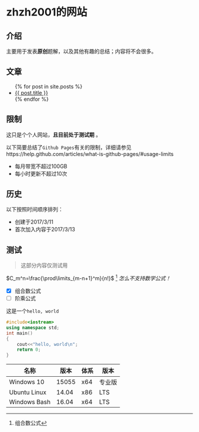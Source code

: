 # zhzh2001的网站

## 介绍

主要用于发表**原创**题解，以及其他有趣的总结；内容将不会很多。

## 文章

<ul>
  {% for post in site.posts %}
    <li>
      <a href="{{ post.url }}">{{ post.title }}</a>
    </li>
  {% endfor %}
</ul>

## 限制

这只是个个人网站，**且目前处于测试期** 。

以下简要总结了`Github Pages`有关的限制，详细请参见https://help.github.com/articles/what-is-github-pages/#usage-limits

- 每月带宽不超过100GB
- 每小时更新不超过10次

## 历史

以下按照时间顺序排列：

- 创建于2017/3/11
- 首次加入内容于2017/3/13

## 测试

> 这部分内容仅测试用

$C_m^n=\frac{\prod\limits_{m-n+1}^m}{n!}$ [^choose] *怎么不支持数学公式！*

- [x] 组合数公式
- [ ] 阶乘公式

这是一个`hello, world`

```cpp
#include<iostream>
using namespace std;
int main()
{
    cout<<"hello, world\n";
    return 0;
}
```

| 名称           | 版本    | 体系   | 版本   |
| ------------ | ----- | ---- | ---- |
| Windows 10   | 15055 | x64  | 专业版  |
| Ubuntu Linux | 14.04 | x86  | LTS  |
| Windows Bash | 16.04 | x64  | LTS  |

[^choose]: 组合数公式